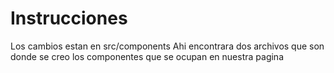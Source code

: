 # Instrucciones 
Los cambios estan en src/components 
Ahi encontrara dos archivos que son donde se creo los componentes que se ocupan en nuestra pagina

